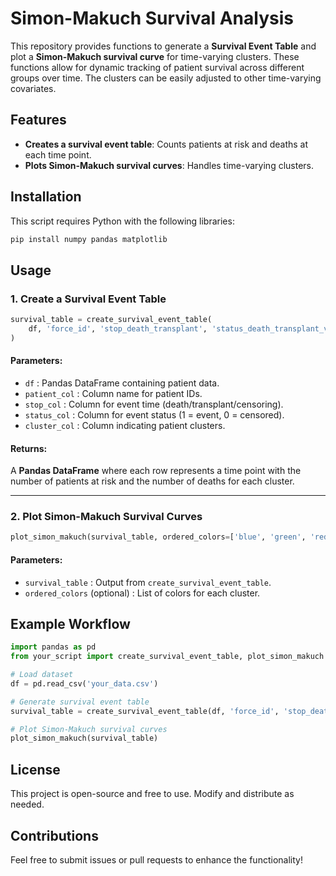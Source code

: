 # Simon-Makuch Survival Analysis

This repository provides functions to generate a **Survival Event Table** and plot a **Simon-Makuch survival curve** for time-varying clusters. These functions allow for dynamic tracking of patient survival across different groups over time. The clusters can be easily adjusted to other time-varying covariates.

## Features
- **Creates a survival event table**: Counts patients at risk and deaths at each time point.
- **Plots Simon-Makuch survival curves**: Handles time-varying clusters.

## Installation
This script requires Python with the following libraries:

```bash
pip install numpy pandas matplotlib
```

## Usage
### 1. Create a Survival Event Table
```python
survival_table = create_survival_event_table(
    df, 'force_id', 'stop_death_transplant', 'status_death_transplant_varying', 'cluster'
)
```
#### Parameters:
- `df` : Pandas DataFrame containing patient data.
- `patient_col` : Column name for patient IDs.
- `stop_col` : Column for event time (death/transplant/censoring).
- `status_col` : Column for event status (1 = event, 0 = censored).
- `cluster_col` : Column indicating patient clusters.

#### Returns:
A **Pandas DataFrame** where each row represents a time point with the number of patients at risk and the number of deaths for each cluster.

---
### 2. Plot Simon-Makuch Survival Curves
```python
plot_simon_makuch(survival_table, ordered_colors=['blue', 'green', 'red'])
```
#### Parameters:
- `survival_table` : Output from `create_survival_event_table`.
- `ordered_colors` (optional) : List of colors for each cluster.


## Example Workflow
```python
import pandas as pd
from your_script import create_survival_event_table, plot_simon_makuch

# Load dataset
df = pd.read_csv('your_data.csv')

# Generate survival event table
survival_table = create_survival_event_table(df, 'force_id', 'stop_death_transplant', 'status_death_transplant_varying', 'cluster')

# Plot Simon-Makuch survival curves
plot_simon_makuch(survival_table)
```

## License
This project is open-source and free to use. Modify and distribute as needed.

## Contributions
Feel free to submit issues or pull requests to enhance the functionality!
